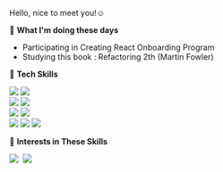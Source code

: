 Hello, nice to meet you!☺️

🔷 **What I'm doing these days**
- Participating in Creating React Onboarding Program
- Studying this book : Refactoring 2th (Martin Fowler)


🔷 **Tech Skills**

<p>
    <div>
        <img src="https://img.shields.io/badge/HTML-ffffff?style=flat-square&logo=html5&logoColor=#E34F26"/></a>
        <img src="https://img.shields.io/badge/CSS-ffffff?style=flat-square&logo=css3&logoColor=1572B6"/></a>
    </div>
    <div>
        <img src="https://img.shields.io/badge/Javascript-ffffff?style=flat-square&logo=javascript&logoColor=#3178C6"/></a>
        <img src="https://img.shields.io/badge/Typescript-ffffff?style=flat-square&logo=typescript&logoColor=#ffb13b"/></a>
    </div>
    <div>
        <img src="https://img.shields.io/badge/React-ffffff?style=flat-square&logo=react&logoColor=#61DAFB"/></a>
        <img src="https://img.shields.io/badge/Nextjs-ffffff?style=flat-square&logo=nextdotjs&logoColor=000000"/></a>
        </div>
        <div>
        <img src="https://img.shields.io/badge/Styled%2D%2DComponents-ffffff?style=flat-square&logo=styledcomponents&logoColor=#DB7093"/></a>
        <img src="https://img.shields.io/badge/Redux-ffffff?style=flat-square&logo=redux&logoColor=764ABC"/></a>
        <img src="https://img.shields.io/badge/Axios-ffffff?style=flat-square&logo=axios&logoColor=5A29E4"/></a>
    </div>
</p>

🔶 **Interests in These Skills**
<p>
  <img src="https://img.shields.io/badge/Node.js-ffffff?style=flat-square&logo=Node.js&logoColor=339933"/></a>&nbsp 
  <img src="https://img.shields.io/badge/React%20Query-ffffff?style=flat-square&logo=reactquery&logoColor=#FF4154"/></a>&nbsp 
</p>
